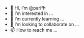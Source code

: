 - 👋 Hi, I’m @parifh
- 👀 I’m interested in ...
- 🌱 I’m currently learning ...
- 💞️ I’m looking to collaborate on ...
- 📫 How to reach me ...

<!---
parifh/parifh is a ✨ special ✨ repository because its `README.md` (this file) appears on your GitHub profile.
You can click the Preview link to take a look at your changes.
--->
